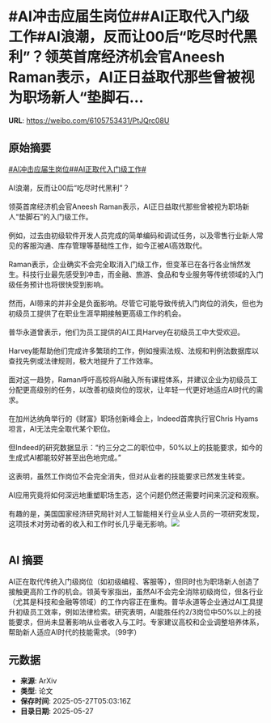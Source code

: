 # #AI冲击应届生岗位##AI正取代入门级工作#AI浪潮，反而让00后“吃尽时代黑利”？领英首席经济机会官Aneesh Raman表示，AI正日益取代那些曾被视为职场新人“垫脚石...

**URL**: https://weibo.com/6105753431/PtJQrc08U

## 原始摘要

<a href="https://m.weibo.cn/search?containerid=231522type%3D1%26t%3D10%26q%3D%23AI%E5%86%B2%E5%87%BB%E5%BA%94%E5%B1%8A%E7%94%9F%E5%B2%97%E4%BD%8D%23&amp;extparam=%23AI%E5%86%B2%E5%87%BB%E5%BA%94%E5%B1%8A%E7%94%9F%E5%B2%97%E4%BD%8D%23" data-hide=""><span class="surl-text">#AI冲击应届生岗位#</span></a><a href="https://m.weibo.cn/search?containerid=231522type%3D1%26t%3D10%26q%3D%23AI%E6%AD%A3%E5%8F%96%E4%BB%A3%E5%85%A5%E9%97%A8%E7%BA%A7%E5%B7%A5%E4%BD%9C%23&amp;extparam=%23AI%E6%AD%A3%E5%8F%96%E4%BB%A3%E5%85%A5%E9%97%A8%E7%BA%A7%E5%B7%A5%E4%BD%9C%23" data-hide=""><span class="surl-text">#AI正取代入门级工作#</span></a><br><br>AI浪潮，反而让00后“吃尽时代黑利”？<br><br>领英首席经济机会官Aneesh Raman表示，AI正日益取代那些曾被视为职场新人“垫脚石”的入门级工作。<br><br>例如，过去由初级软件开发人员完成的简单编码和调试任务，以及零售行业新人常见的客服沟通、库存管理等基础性工作，如今正被AI高效取代。<br><br>Raman表示，企业确实不会完全取消入门级工作，但变革已在各行各业悄然发生。科技行业最先感受到冲击，而金融、旅游、食品和专业服务等传统领域的入门级任务预计也将很快受到影响。<br><br>然而，AI带来的并非全是负面影响。尽管它可能导致传统入门岗位的消失，但也为初级员工提供了在职业生涯早期接触更高级工作的机会。<br><br>普华永道曾表示，他们为员工提供的AI工具Harvey在初级员工中大受欢迎。<br><br>Harvey能帮助他们完成许多繁琐的工作，例如搜索法规、法规和判例法数据库以查找先例或法律规则，极大地提升了工作效率。<br><br>面对这一趋势，Raman呼吁高校将AI融入所有课程体系，并建议企业为初级员工分配更高级别的任务，以改善初级岗位的现状，让年轻一代更好地适应AI时代的需求。<br><br>在加州达纳角举行的《财富》职场创新峰会上，Indeed首席执行官Chris Hyams坦言，AI无法完全取代某个职位。<br><br>但Indeed的研究数据显示：“约三分之二的职位中，50%以上的技能要求，如今的生成式AI都能较好甚至出色地完成。”<br><br>这表明，虽然工作岗位不会完全消失，但对从业者的技能要求已然发生转变。<br><br>AI应用究竟将如何深远地重塑职场生态，这个问题仍然还需要时间来沉淀和观察。<br><br>有趣的是，美国国家经济研究局针对人工智能相关行业从业人员的一项研究发现，这项技术对劳动者的收入和工作时长几乎毫无影响。<img style="" src="https://tvax3.sinaimg.cn/large/006Fd7o3gy1i1tw6gm8igj30zk0zk7wh.jpg" referrerpolicy="no-referrer"><br><br>

## AI 摘要

AI正在取代传统入门级岗位（如初级编程、客服等），但同时也为职场新人创造了接触更高阶工作的机会。领英专家指出，虽然AI不会完全消除初级岗位，但各行业（尤其是科技和金融等领域）的工作内容正在重构。普华永道等企业通过AI工具提升初级员工效率，例如法律检索。研究表明，AI能胜任约2/3岗位中50%以上的技能要求，但尚未显著影响从业者收入与工时。专家建议高校和企业调整培养体系，帮助新人适应AI时代的技能需求。（99字）

## 元数据

- **来源**: ArXiv
- **类型**: 论文
- **保存时间**: 2025-05-27T05:03:16Z
- **目录日期**: 2025-05-27
